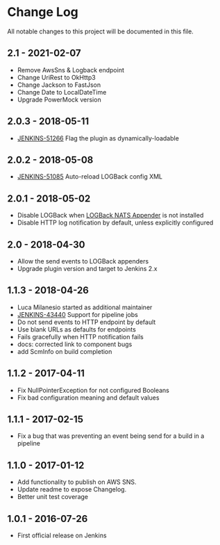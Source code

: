 # Change Log
All notable changes to this project will be documented in this file.

## 2.1 - 2021-02-07

- Remove AwsSns & Logback endpoint
- Change UriRest to OkHttp3
- Change Jackson to FastJson
- Change Date to LocalDateTime
- Upgrade PowerMock version

## 2.0.3 - 2018-05-11

- [JENKINS-51266](https://issues.jenkins-ci.org/browse/JENKINS-51266) Flag the plugin as dynamically-loadable

## 2.0.2 - 2018-05-08

- [JENKINS-51085](https://issues.jenkins-ci.org/browse/JENKINS-51085) Auto-reload LOGBack config XML

## 2.0.1 - 2018-05-02

- Disable LOGBack when [LOGBack NATS Appender](https://plugins.jenkins.io/logback-nats-appender) is not installed
- Disable HTTP log notification by default, unless explicitly configured

## 2.0 - 2018-04-30

- Allow the send events to LOGBack appenders
- Upgrade plugin version and target to Jenkins 2.x

## 1.1.3 - 2018-04-26

- Luca Milanesio started as additional maintainer
- [JENKINS-43440](https://issues.jenkins-ci.org/browse/JENKINS-43440) Support for pipeline jobs
- Do not send events to HTTP endpoint by default
- Use blank URLs as defaults for endpoints
- Fails gracefully when HTTP notification fails
- docs: corrected link to component bugs
- add ScmInfo on build completion

## 1.1.2 - 2017-04-11

- Fix NullPointerException for not configured Booleans
- Fix bad configuration meaning and default values

## 1.1.1 - 2017-02-15

- Fix a bug that was preventing an event being send for a build in a pipeline

## 1.1.0 - 2017-01-12

- Add functionality to publish on AWS SNS.
- Update readme to expose Changelog.
- Better unit test coverage

## 1.0.1 - 2016-07-26

- First official release on Jenkins
